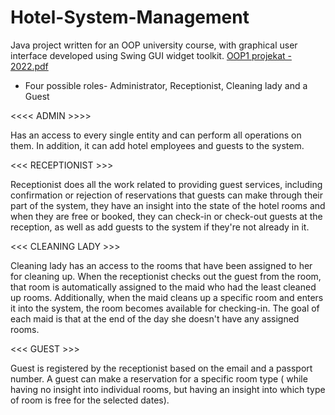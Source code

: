 # Hotel-System-Management

Java project written for an OOP university course, with graphical user interface developed using Swing GUI widget toolkit.
[OOP1 projekat - 2022.pdf](https://github.com/natasa-dz/Hotel-System-Management/files/9657611/OOP1.projekat.-.2022.pdf)
- Four possible roles- Administrator, Receptionist, Cleaning lady and a Guest

<<<< ADMIN >>>>

Has an access to every single entity and can perform all operations on them. In addition, it can add hotel employees and guests to the system.

<<< RECEPTIONIST >>>

Receptionist does all the work related to providing guest services, including confirmation or rejection of reservations that guests can make
through their part of the system, they have an insight into the state of the hotel rooms and when they are free or
booked, they can check-in or check-out guests at the reception, as well as add guests to the system
if they're not already in it.

<<< CLEANING LADY >>>

Cleaning lady has an access to the rooms that have been assigned to her for cleaning up. When the receptionist checks out the guest from the room, that room is  automatically assigned to the maid who had the least cleaned up rooms. Additionally, when the maid cleans up a specific room and enters it into the system, the room becomes available for checking-in. The goal of each maid is that at the end of the day she doesn't have any assigned rooms.


<<< GUEST >>>

Guest is registered by the receptionist based on the email and a passport number. A guest can make a reservation for a specific room type ( while having no insight into individual rooms, but having an insight into which type of room is free for the selected dates). 




